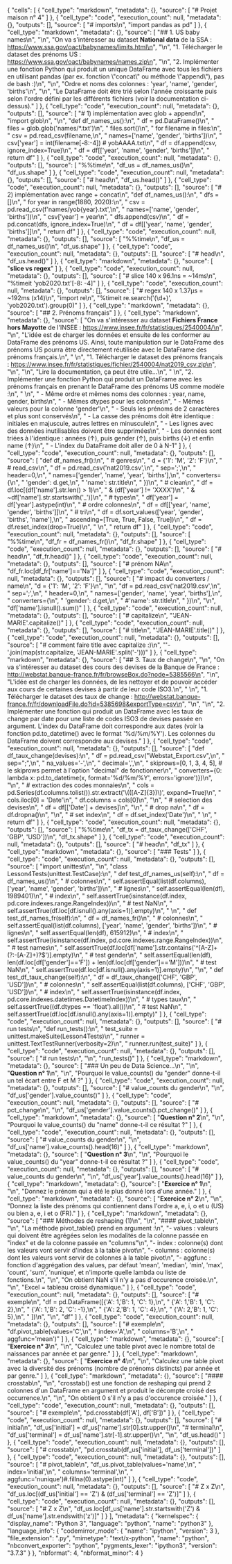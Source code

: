 {
 "cells": [
  {
   "cell_type": "markdown",
   "metadata": {},
   "source": [
    "# Projet maison n° 4"
   ]
  },
  {
   "cell_type": "code",
   "execution_count": null,
   "metadata": {},
   "outputs": [],
   "source": [
    "# imports\n",
    "import pandas as pd"
   ]
  },
  {
   "cell_type": "markdown",
   "metadata": {},
   "source": [
    "## 1. US baby names\n",
    "\n",
    "On va s'intéresser au dataset **National data** de la SSA : https://www.ssa.gov/oact/babynames/limits.html\n",
    "\n",
    "1. Télécharger le dataset des prénoms US : https://www.ssa.gov/oact/babynames/names.zip\n",
    "\n",
    "2. Implémenter une fonction Python qui produit un unique DataFrame avec tous les fichiers en utilisant pandas  (par ex. fonction \\\"concat\\\" ou méthode \\\"append\\\"), pas de bash :)\n",
    "\n",
    "Ordre et noms des colonnes : 'year', 'name', 'gender', 'births'\n",
    "\n",
    "Le DataFrame doit être trié selon l'année croissante puis selon l'ordre défini par les différents fichiers (voir la documentation ci-dessus)."
   ]
  },
  {
   "cell_type": "code",
   "execution_count": null,
   "metadata": {},
   "outputs": [],
   "source": [
    "# 1) implémentation avec glob + append\n",
    "import glob\n",
    "\n",
    "def df_names_us():\n",
    "    df = pd.DataFrame()\n",
    "    files = glob.glob('names/*.txt')\n",
    "    files.sort()\n",
    "    for filename in files:\n",
    "        csv = pd.read_csv(filename,\n",
    "                          names=['name', 'gender', 'births'])\n",
    "        csv['year'] = int(filename[-8:-4]) # yobAAAA.txt\n",
    "        df = df.append(csv, ignore_index=True)\n",
    "    df = df[['year', 'name', 'gender', 'births']]\n",
    "    return df"
   ]
  },
  {
   "cell_type": "code",
   "execution_count": null,
   "metadata": {},
   "outputs": [],
   "source": [
    "%%time\n",
    "df_us = df_names_us()\n",
    "df_us.shape"
   ]
  },
  {
   "cell_type": "code",
   "execution_count": null,
   "metadata": {},
   "outputs": [],
   "source": [
    "# head\n",
    "df_us.head()"
   ]
  },
  {
   "cell_type": "code",
   "execution_count": null,
   "metadata": {},
   "outputs": [],
   "source": [
    "# 2) implémentation avec range + concat\n",
    "def df_names_us():\n",
    "    dfs = []\n",
    "    for year in range(1880, 2020):\n",
    "        csv = pd.read_csv(f'names/yob{year}.txt',\n",
    "                          names=['name', 'gender', 'births'])\n",
    "        csv['year'] = year\n",
    "        dfs.append(csv)\n",
    "    df = pd.concat(dfs, ignore_index=True)\n",
    "    df = df[['year', 'name', 'gender', 'births']]\n",
    "    return df"
   ]
  },
  {
   "cell_type": "code",
   "execution_count": null,
   "metadata": {},
   "outputs": [],
   "source": [
    "%%time\n",
    "df_us = df_names_us()\n",
    "df_us.shape"
   ]
  },
  {
   "cell_type": "code",
   "execution_count": null,
   "metadata": {},
   "outputs": [],
   "source": [
    "# head\n",
    "df_us.head()"
   ]
  },
  {
   "cell_type": "markdown",
   "metadata": {},
   "source": [
    "**slice vs regex**"
   ]
  },
  {
   "cell_type": "code",
   "execution_count": null,
   "metadata": {},
   "outputs": [],
   "source": [
    "# slice 140 x 96.1ns = ~14ms\n",
    "%timeit 'yob2020.txt'[-8: -4]"
   ]
  },
  {
   "cell_type": "code",
   "execution_count": null,
   "metadata": {},
   "outputs": [],
   "source": [
    "# regex 140 x 1.37µs = ~192ms (x14)\n",
    "import re\n",
    "%timeit re.search('(\\d+)', 'yob2020.txt').group(0)"
   ]
  },
  {
   "cell_type": "markdown",
   "metadata": {},
   "source": [
    "## 2. Prénoms français"
   ]
  },
  {
   "cell_type": "markdown",
   "metadata": {},
   "source": [
    "On va s'intéresser au dataset **Fichiers France hors Mayotte** de l'INSEE :  https://www.insee.fr/fr/statistiques/2540004/\n",
    "\n",
    "L'idée est de charger les données et ensuite de les conformer au DataFrame des prénoms US. Ainsi, toute manipulation sur le DataFrame des prénoms US pourra être directement réutilisée avec le DataFrame des prénoms français.\n",
    " \n",
    "1. Télécharger le dataset des prénoms français : https://www.insee.fr/fr/statistiques/fichier/2540004/nat2019_csv.zip\n",
    "\n",
    "\n",
    "Lire la documentation, ça peut être utile...\n",
    " \n",
    "2. Implémenter une fonction Python qui produit un DataFrame avec les prénoms français en prenant le DataFrame des prénoms US comme modèle :\n",
    " \n",
    " - Même ordre et mêmes noms des colonnes : year, name, gender, births\n",
    " - Mêmes dtypes pour les colonnes\n",
    " - Mêmes valeurs pour la colonne 'gender'\n",
    " - Seuls les prénoms de 2 caractères et plus sont conservés\n",
    " - La casse des prénoms doit être identique : initiales en majuscule, autres lettres en minuscule\n",
    " - Les lignes avec des données inutilisables doivent être supprimées\n",
    " - Les données sont triées à l'identique : années (↑), puis gender (↑), puis births (↓) et enfin name (↑)\n",
    " - L'index du DataFrame doit aller de 0 à N-1"
   ]
  },
  {
   "cell_type": "code",
   "execution_count": null,
   "metadata": {},
   "outputs": [],
   "source": [
    "def df_names_fr():\n",
    "    # genres\n",
    "    d = {'1': 'M', '2': 'F'}\n",
    "    # read_csv\n",
    "    df = pd.read_csv('nat2019.csv',\n",
    "                      sep=';',\n",
    "                      header=0,\n",
    "                      names=['gender', 'name', 'year', 'births'],\n",
    "                      converters={\n",
    "                          'gender': d.get,\n",
    "                          'name': str.title\n",
    "                      })\n",
    "    # clean\n",
    "    df = df.loc[(df['name'].str.len() > 1)\n",
    "                & (df['year'] != 'XXXX')\n",
    "                & ~df['name'].str.startswith('_')]\n",
    "    # types\n",
    "    df['year'] = df['year'].astype(int)\n",
    "    # ordre colonnes\n",
    "    df = df[['year', 'name', 'gender', 'births']]\n",
    "    # tri\n",
    "    df = df.sort_values(['year', 'gender', 'births', 'name'],\n",
    "                   ascending=[True, True, False, True])\n",
    "    df = df.reset_index(drop=True)\n",
    "    \n",
    "    return df"
   ]
  },
  {
   "cell_type": "code",
   "execution_count": null,
   "metadata": {},
   "outputs": [],
   "source": [
    "%%time\n",
    "df_fr = df_names_fr()\n",
    "df_fr.shape"
   ]
  },
  {
   "cell_type": "code",
   "execution_count": null,
   "metadata": {},
   "outputs": [],
   "source": [
    "# head\n",
    "df_fr.head()"
   ]
  },
  {
   "cell_type": "code",
   "execution_count": null,
   "metadata": {},
   "outputs": [],
   "source": [
    "# prénom NA\n",
    "df_fr.loc[df_fr['name']=='Na']"
   ]
  },
  {
   "cell_type": "code",
   "execution_count": null,
   "metadata": {},
   "outputs": [],
   "source": [
    "# impact du converters / name\n",
    "d = {'1': 'M', '2': 'F'}\n",
    "\n",
    "df = pd.read_csv('nat2019.csv',\n",
    "                  sep=';',\n",
    "                  header=0,\n",
    "                  names=['gender', 'name', 'year', 'births'],\n",
    "                  converters={\n",
    "                      'gender': d.get,\n",
    "                      #'name': str.title\n",
    "                  })\n",
    "\n",
    "df['name'].isnull().sum()"
   ]
  },
  {
   "cell_type": "code",
   "execution_count": null,
   "metadata": {},
   "outputs": [],
   "source": [
    "# capitalize\n",
    "'JEAN-MARIE'.capitalize()"
   ]
  },
  {
   "cell_type": "code",
   "execution_count": null,
   "metadata": {},
   "outputs": [],
   "source": [
    "# title\n",
    "'JEAN-MARIE'.title()"
   ]
  },
  {
   "cell_type": "code",
   "execution_count": null,
   "metadata": {},
   "outputs": [],
   "source": [
    "# comment faire title avec capitalize :)\n",
    "'-'.join(map(str.capitalize, 'JEAN-MARIE'.split('-')))"
   ]
  },
  {
   "cell_type": "markdown",
   "metadata": {},
   "source": [
    "## 3. Taux de change\n",
    "\n",
    "On va s'intéresser au dataset des cours des devises de la Banque de France :  http://webstat.banque-france.fr/fr/browseBox.do?node=5385566\n",
    "\n",
    "L'idée est de charger les données, de les nettoyer et de pouvoir accéder aux cours de certaines devises à partir de leur code ISO3.\n",
    " \n",
    "1. Télécharger le dataset des taux de change : http://webstat.banque-france.fr/fr/downloadFile.do?id=5385698&exportType=csv\n",
    "\n",
    "\n",
    "2. Implémenter une fonction qui produit un DataFrame avec les taux de change par date pour une liste de codes ISO3 de devises passée en argument. L'index du DataFrame doit correspondre aux dates (voir la fonction pd.to_datetime() avec le format '%d/%m/%Y'). Les colonnes du DataFrame doivent correspondre aux devises."
   ]
  },
  {
   "cell_type": "code",
   "execution_count": null,
   "metadata": {},
   "outputs": [],
   "source": [
    "def df_taux_change(devises):\n",
    "    df = pd.read_csv(\"Webstat_Export.csv\",\n",
    "                     sep=\";\",\n",
    "                     na_values='-',\n",
    "                     decimal=',',\n",
    "                     skiprows=[0, 1, 3, 4, 5],  # le skiprows permet à l'option \"decimal\" de fonctionner\n",
    "                     converters={0: lambda x: pd.to_datetime(x, format='%d/%m/%Y', errors='ignore')})\n",
    "\n",
    "    # extraction des codes monnaies\n",
    "    cols = pd.Series(df.columns.tolist()).str.extract('\\(([A-Z]{3})\\)', expand=True)\n",
    "    cols.iloc[0] = 'Date'\n",
    "    df.columns = cols[0]\n",
    "\n",
    "    # selection des devises\n",
    "    df = df[['Date'] + devises]\n",
    "\n",
    "    # drop na\n",
    "    df = df.dropna()\n",
    "\n",
    "    # set index\n",
    "    df = df.set_index('Date')\n",
    "    \n",
    "    return df"
   ]
  },
  {
   "cell_type": "code",
   "execution_count": null,
   "metadata": {},
   "outputs": [],
   "source": [
    "%%time\n",
    "df_tx = df_taux_change(['CHF', 'GBP', 'USD'])\n",
    "df_tx.shape"
   ]
  },
  {
   "cell_type": "code",
   "execution_count": null,
   "metadata": {},
   "outputs": [],
   "source": [
    "# head\n",
    "df_tx"
   ]
  },
  {
   "cell_type": "markdown",
   "metadata": {},
   "source": [
    "### Tests"
   ]
  },
  {
   "cell_type": "code",
   "execution_count": null,
   "metadata": {},
   "outputs": [],
   "source": [
    "import unittest\n",
    "\n",
    "class Lesson4Tests(unittest.TestCase):\n",
    "    def test_df_names_us(self):\n",
    "        df = df_names_us()\n",
    "        # colonnes\n",
    "        self.assertEqual(list(df.columns), ['year', 'name', 'gender', 'births'])\n",
    "        # lignes\n",
    "        self.assertEqual(len(df), 1989401)\n",
    "        # index\n",
    "        self.assertTrue(isinstance(df.index, pd.core.indexes.range.RangeIndex))\n",
    "        # test NaN\n",
    "        self.assertTrue(df.loc[df.isnull().any(axis=1)].empty)\n",
    "        \n",
    "    def test_df_names_fr(self):\n",
    "        df = df_names_fr()\n",
    "        # colonnes\n",
    "        self.assertEqual(list(df.columns), ['year', 'name', 'gender', 'births'])\n",
    "        # lignes\n",
    "        self.assertEqual(len(df), 615912)\n",
    "        # index\n",
    "        self.assertTrue(isinstance(df.index, pd.core.indexes.range.RangeIndex))\n",
    "        # test names\n",
    "        self.assertTrue(df.loc[df['name'].str.contains('^[A-Z]+(?:-[A-Z]+)?$')].empty)\n",
    "        # test gender\n",
    "        self.assertEqual(len(df), len(df.loc[df['gender']=='F']) + len(df.loc[df['gender']=='M']))\n",
    "        # test NaN\n",
    "        self.assertTrue(df.loc[df.isnull().any(axis=1)].empty)\n",
    "\n",
    "    def test_df_taux_change(self):\n",
    "        df = df_taux_change(['CHF', 'GBP', 'USD'])\n",
    "        # colonnes\n",
    "        self.assertEqual(list(df.columns), ['CHF', 'GBP', 'USD'])\n",
    "        # index\n",
    "        self.assertTrue(isinstance(df.index, pd.core.indexes.datetimes.DatetimeIndex))\n",
    "        # types taux\n",
    "        self.assertTrue((df.dtypes == 'float').all())\n",
    "        # test NaN\n",
    "        self.assertTrue(df.loc[df.isnull().any(axis=1)].empty)"
   ]
  },
  {
   "cell_type": "code",
   "execution_count": null,
   "metadata": {},
   "outputs": [],
   "source": [
    "# run tests\n",
    "def run_tests():\n",
    "    test_suite = unittest.makeSuite(Lesson4Tests)\n",
    "    runner = unittest.TextTestRunner(verbosity=2)\n",
    "    runner.run(test_suite)"
   ]
  },
  {
   "cell_type": "code",
   "execution_count": null,
   "metadata": {},
   "outputs": [],
   "source": [
    "# run tests\n",
    "\n",
    "run_tests()"
   ]
  },
  {
   "cell_type": "markdown",
   "metadata": {},
   "source": [
    "### Un peu de Data Science...\n",
    "\n",
    "**Question n° 1**\n",
    "\n",
    "Pourquoi le value_counts() du \"gender\" donne-t-il un tel écart entre F et M ?"
   ]
  },
  {
   "cell_type": "code",
   "execution_count": null,
   "metadata": {},
   "outputs": [],
   "source": [
    "# value_counts du gender\n",
    "\n",
    "df_us['gender'].value_counts()"
   ]
  },
  {
   "cell_type": "code",
   "execution_count": null,
   "metadata": {},
   "outputs": [],
   "source": [
    "# pct_change\n",
    "\n",
    "df_us['gender'].value_counts().pct_change()"
   ]
  },
  {
   "cell_type": "markdown",
   "metadata": {},
   "source": [
    "**Question n° 2**\n",
    "\n",
    "Pourquoi le value_counts() du \"name\" donne-t-il ce résultat ?"
   ]
  },
  {
   "cell_type": "code",
   "execution_count": null,
   "metadata": {},
   "outputs": [],
   "source": [
    "# value_counts du gender\n",
    "\n",
    "df_us['name'].value_counts().head(16)"
   ]
  },
  {
   "cell_type": "markdown",
   "metadata": {},
   "source": [
    "**Question n° 3**\n",
    "\n",
    "Pourquoi le value_counts() du \"year\" donne-t-il ce résultat ?"
   ]
  },
  {
   "cell_type": "code",
   "execution_count": null,
   "metadata": {},
   "outputs": [],
   "source": [
    "# value_counts du gender\n",
    "\n",
    "df_us['year'].value_counts().head(16)"
   ]
  },
  {
   "cell_type": "markdown",
   "metadata": {},
   "source": [
    "**Exercice n° 1**\n",
    "\n",
    "Donnez le prénom qui a été le plus donné lors d'une année."
   ]
  },
  {
   "cell_type": "markdown",
   "metadata": {},
   "source": [
    "**Exercice n° 2**\n",
    "\n",
    "Donnez la liste des prénoms qui contiennent dans l'ordre a, e, i, o et u (US) ou bien a, e, i et o (FR)."
   ]
  },
  {
   "cell_type": "markdown",
   "metadata": {},
   "source": [
    "### Méthodes de reshaping (1)\n",
    "\n",
    "#### pivot_table\n",
    "\n",
    "La méthode pivot_table() prend en argument :\n",
    "- values : valeurs qui doivent être agrégées selon les modalités de la colonne passée en \"index\" et de la colonne passée en \"columns\"\n",
    "- index : colonne(s) dont les valeurs vont servir d'index à la table pivot\n",
    "- columns : colonne(s) dont les valeurs vont servir de colonnes à la table pivot\n",
    "- aggfunc : fonction d'aggrégation des values, par défaut 'mean', 'median', 'min', 'max', 'count', 'sum', 'nunique', et n'importe quelle lambda ou liste de fonctions.\n",
    "\n",
    "On obtient NaN s'il n'y a pas d'occurence croisée.\n",
    "\n",
    "Excel = tableau croisé dynamique."
   ]
  },
  {
   "cell_type": "code",
   "execution_count": null,
   "metadata": {},
   "outputs": [],
   "source": [
    "# exemple\n",
    "df = pd.DataFrame([{'A': 1,'B': 1, 'C': 1},\n",
    "                   {'A': 1,'B': 1, 'C': 2},\n",
    "                   {'A': 1,'B': 2, 'C': -1},\n",
    "                   {'A': 2,'B': 1, 'C': 4},\n",
    "                   {'A': 2,'B': 1, 'C': 5},\n",
    "                  ])\n",
    "\n",
    "df"
   ]
  },
  {
   "cell_type": "code",
   "execution_count": null,
   "metadata": {},
   "outputs": [],
   "source": [
    "# exemple\n",
    "df.pivot_table(values='C',\n",
    "              index='A',\n",
    "              columns='B',\n",
    "              aggfunc='mean')"
   ]
  },
  {
   "cell_type": "markdown",
   "metadata": {},
   "source": [
    "**Exercice n° 3**\n",
    "\n",
    "Calculez une table pivot avec le nombre total de naissances par année et par genre."
   ]
  },
  {
   "cell_type": "markdown",
   "metadata": {},
   "source": [
    "**Exercice n° 4**\n",
    "\n",
    "Calculez une table pivot avec la diversité des prénoms (nombre de prénoms distincts) par année et par genre."
   ]
  },
  {
   "cell_type": "markdown",
   "metadata": {},
   "source": [
    "#### crosstab\n",
    "\n",
    "crosstab() est une fonction de reshaping qui prend 2 colonnes d'un DataFrame en argument et produit le décompte croisé des occurrence.\n",
    "\n",
    "On obtient 0 s'il n'y a pas d'occurence croisée."
   ]
  },
  {
   "cell_type": "code",
   "execution_count": null,
   "metadata": {},
   "outputs": [],
   "source": [
    "# exemple\n",
    "pd.crosstab(df['A'], df['B'])"
   ]
  },
  {
   "cell_type": "code",
   "execution_count": null,
   "metadata": {},
   "outputs": [],
   "source": [
    "# initial\n",
    "df_us['initial'] = df_us['name'].str[0].str.upper()\n",
    "# terminal\n",
    "df_us['terminal'] = df_us['name'].str[-1].str.upper()\n",
    "\n",
    "df_us.head()"
   ]
  },
  {
   "cell_type": "code",
   "execution_count": null,
   "metadata": {},
   "outputs": [],
   "source": [
    "# crosstab\n",
    "pd.crosstab(df_us['initial'], df_us['terminal'])"
   ]
  },
  {
   "cell_type": "code",
   "execution_count": null,
   "metadata": {},
   "outputs": [],
   "source": [
    "# pivot_table\n",
    "df_us.pivot_table(values='name',\n",
    "                  index='initial',\n",
    "                  columns='terminal',\n",
    "                  aggfunc='nunique')#.fillna(0).astype(int)"
   ]
  },
  {
   "cell_type": "code",
   "execution_count": null,
   "metadata": {},
   "outputs": [],
   "source": [
    "# Z x Z\n",
    "df_us.loc[(df_us['initial'] == 'Z') & (df_us['terminal'] == 'Z')]"
   ]
  },
  {
   "cell_type": "code",
   "execution_count": null,
   "metadata": {},
   "outputs": [],
   "source": [
    "# Z x Z\n",
    "df_us.loc[df_us['name'].str.startswith('Z') & df_us['name'].str.endswith('z')]"
   ]
  }
 ],
 "metadata": {
  "kernelspec": {
   "display_name": "Python 3",
   "language": "python",
   "name": "python3"
  },
  "language_info": {
   "codemirror_mode": {
    "name": "ipython",
    "version": 3
   },
   "file_extension": ".py",
   "mimetype": "text/x-python",
   "name": "python",
   "nbconvert_exporter": "python",
   "pygments_lexer": "ipython3",
   "version": "3.7.3"
  }
 },
 "nbformat": 4,
 "nbformat_minor": 4
}
